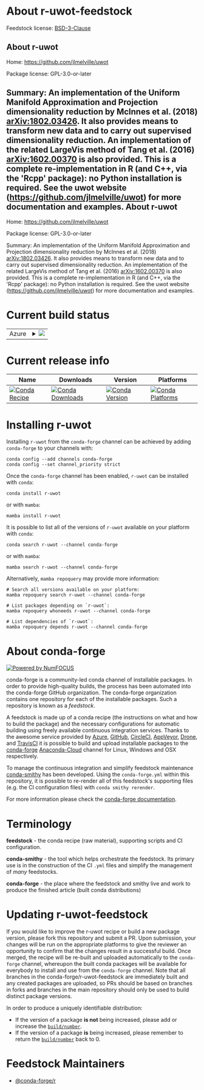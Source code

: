 About r-uwot-feedstock
======================

Feedstock license: [BSD-3-Clause](https://github.com/conda-forge/r-uwot-feedstock/blob/main/LICENSE.txt)

About r-uwot
------------

Home: https://github.com/jlmelville/uwot

Package license: GPL-3.0-or-later

Summary: An implementation of the Uniform Manifold Approximation and Projection dimensionality reduction by McInnes et al. (2018) <arXiv:1802.03426>. It also provides means to transform new data and to carry out supervised dimensionality reduction. An implementation of the related LargeVis method of Tang et al. (2016) <arXiv:1602.00370> is also provided. This is a complete re-implementation in R (and C++, via the 'Rcpp' package): no Python installation is required. See the uwot website (<https://github.com/jlmelville/uwot>) for more documentation and examples.
About r-uwot
------------

Home: https://github.com/jlmelville/uwot

Package license: GPL-3.0-or-later

Summary: An implementation of the Uniform Manifold Approximation and Projection dimensionality reduction by McInnes et al. (2018) <arXiv:1802.03426>. It also provides means to transform new data and to carry out supervised dimensionality reduction. An implementation of the related LargeVis method of Tang et al. (2016) <arXiv:1602.00370> is also provided. This is a complete re-implementation in R (and C++, via the 'Rcpp' package): no Python installation is required. See the uwot website (<https://github.com/jlmelville/uwot>) for more documentation and examples.

Current build status
====================


<table>
    
  <tr>
    <td>Azure</td>
    <td>
      <details>
        <summary>
          <a href="https://dev.azure.com/conda-forge/feedstock-builds/_build/latest?definitionId=6886&branchName=main">
            <img src="https://dev.azure.com/conda-forge/feedstock-builds/_apis/build/status/r-uwot-feedstock?branchName=main">
          </a>
        </summary>
        <table>
          <thead><tr><th>Variant</th><th>Status</th></tr></thead>
          <tbody><tr>
              <td>linux_64_r_base4.2</td>
              <td>
                <a href="https://dev.azure.com/conda-forge/feedstock-builds/_build/latest?definitionId=6886&branchName=main">
                  <img src="https://dev.azure.com/conda-forge/feedstock-builds/_apis/build/status/r-uwot-feedstock?branchName=main&jobName=linux&configuration=linux%20linux_64_r_base4.2" alt="variant">
                </a>
              </td>
            </tr><tr>
              <td>linux_64_r_base4.3</td>
              <td>
                <a href="https://dev.azure.com/conda-forge/feedstock-builds/_build/latest?definitionId=6886&branchName=main">
                  <img src="https://dev.azure.com/conda-forge/feedstock-builds/_apis/build/status/r-uwot-feedstock?branchName=main&jobName=linux&configuration=linux%20linux_64_r_base4.3" alt="variant">
                </a>
              </td>
            </tr><tr>
              <td>osx_64_r_base4.2</td>
              <td>
                <a href="https://dev.azure.com/conda-forge/feedstock-builds/_build/latest?definitionId=6886&branchName=main">
                  <img src="https://dev.azure.com/conda-forge/feedstock-builds/_apis/build/status/r-uwot-feedstock?branchName=main&jobName=osx&configuration=osx%20osx_64_r_base4.2" alt="variant">
                </a>
              </td>
            </tr><tr>
              <td>osx_64_r_base4.3</td>
              <td>
                <a href="https://dev.azure.com/conda-forge/feedstock-builds/_build/latest?definitionId=6886&branchName=main">
                  <img src="https://dev.azure.com/conda-forge/feedstock-builds/_apis/build/status/r-uwot-feedstock?branchName=main&jobName=osx&configuration=osx%20osx_64_r_base4.3" alt="variant">
                </a>
              </td>
            </tr><tr>
              <td>osx_arm64_r_base4.2</td>
              <td>
                <a href="https://dev.azure.com/conda-forge/feedstock-builds/_build/latest?definitionId=6886&branchName=main">
                  <img src="https://dev.azure.com/conda-forge/feedstock-builds/_apis/build/status/r-uwot-feedstock?branchName=main&jobName=osx&configuration=osx%20osx_arm64_r_base4.2" alt="variant">
                </a>
              </td>
            </tr><tr>
              <td>osx_arm64_r_base4.3</td>
              <td>
                <a href="https://dev.azure.com/conda-forge/feedstock-builds/_build/latest?definitionId=6886&branchName=main">
                  <img src="https://dev.azure.com/conda-forge/feedstock-builds/_apis/build/status/r-uwot-feedstock?branchName=main&jobName=osx&configuration=osx%20osx_arm64_r_base4.3" alt="variant">
                </a>
              </td>
            </tr><tr>
              <td>win_64</td>
              <td>
                <a href="https://dev.azure.com/conda-forge/feedstock-builds/_build/latest?definitionId=6886&branchName=main">
                  <img src="https://dev.azure.com/conda-forge/feedstock-builds/_apis/build/status/r-uwot-feedstock?branchName=main&jobName=win&configuration=win%20win_64_" alt="variant">
                </a>
              </td>
            </tr>
          </tbody>
        </table>
      </details>
    </td>
  </tr>
</table>

Current release info
====================

| Name | Downloads | Version | Platforms |
| --- | --- | --- | --- |
| [![Conda Recipe](https://img.shields.io/badge/recipe-r--uwot-green.svg)](https://anaconda.org/conda-forge/r-uwot) | [![Conda Downloads](https://img.shields.io/conda/dn/conda-forge/r-uwot.svg)](https://anaconda.org/conda-forge/r-uwot) | [![Conda Version](https://img.shields.io/conda/vn/conda-forge/r-uwot.svg)](https://anaconda.org/conda-forge/r-uwot) | [![Conda Platforms](https://img.shields.io/conda/pn/conda-forge/r-uwot.svg)](https://anaconda.org/conda-forge/r-uwot) |

Installing r-uwot
=================

Installing `r-uwot` from the `conda-forge` channel can be achieved by adding `conda-forge` to your channels with:

```
conda config --add channels conda-forge
conda config --set channel_priority strict
```

Once the `conda-forge` channel has been enabled, `r-uwot` can be installed with `conda`:

```
conda install r-uwot
```

or with `mamba`:

```
mamba install r-uwot
```

It is possible to list all of the versions of `r-uwot` available on your platform with `conda`:

```
conda search r-uwot --channel conda-forge
```

or with `mamba`:

```
mamba search r-uwot --channel conda-forge
```

Alternatively, `mamba repoquery` may provide more information:

```
# Search all versions available on your platform:
mamba repoquery search r-uwot --channel conda-forge

# List packages depending on `r-uwot`:
mamba repoquery whoneeds r-uwot --channel conda-forge

# List dependencies of `r-uwot`:
mamba repoquery depends r-uwot --channel conda-forge
```


About conda-forge
=================

[![Powered by
NumFOCUS](https://img.shields.io/badge/powered%20by-NumFOCUS-orange.svg?style=flat&colorA=E1523D&colorB=007D8A)](https://numfocus.org)

conda-forge is a community-led conda channel of installable packages.
In order to provide high-quality builds, the process has been automated into the
conda-forge GitHub organization. The conda-forge organization contains one repository
for each of the installable packages. Such a repository is known as a *feedstock*.

A feedstock is made up of a conda recipe (the instructions on what and how to build
the package) and the necessary configurations for automatic building using freely
available continuous integration services. Thanks to the awesome service provided by
[Azure](https://azure.microsoft.com/en-us/services/devops/), [GitHub](https://github.com/),
[CircleCI](https://circleci.com/), [AppVeyor](https://www.appveyor.com/),
[Drone](https://cloud.drone.io/welcome), and [TravisCI](https://travis-ci.com/)
it is possible to build and upload installable packages to the
[conda-forge](https://anaconda.org/conda-forge) [Anaconda-Cloud](https://anaconda.org/)
channel for Linux, Windows and OSX respectively.

To manage the continuous integration and simplify feedstock maintenance
[conda-smithy](https://github.com/conda-forge/conda-smithy) has been developed.
Using the ``conda-forge.yml`` within this repository, it is possible to re-render all of
this feedstock's supporting files (e.g. the CI configuration files) with ``conda smithy rerender``.

For more information please check the [conda-forge documentation](https://conda-forge.org/docs/).

Terminology
===========

**feedstock** - the conda recipe (raw material), supporting scripts and CI configuration.

**conda-smithy** - the tool which helps orchestrate the feedstock.
                   Its primary use is in the construction of the CI ``.yml`` files
                   and simplify the management of *many* feedstocks.

**conda-forge** - the place where the feedstock and smithy live and work to
                  produce the finished article (built conda distributions)


Updating r-uwot-feedstock
=========================

If you would like to improve the r-uwot recipe or build a new
package version, please fork this repository and submit a PR. Upon submission,
your changes will be run on the appropriate platforms to give the reviewer an
opportunity to confirm that the changes result in a successful build. Once
merged, the recipe will be re-built and uploaded automatically to the
`conda-forge` channel, whereupon the built conda packages will be available for
everybody to install and use from the `conda-forge` channel.
Note that all branches in the conda-forge/r-uwot-feedstock are
immediately built and any created packages are uploaded, so PRs should be based
on branches in forks and branches in the main repository should only be used to
build distinct package versions.

In order to produce a uniquely identifiable distribution:
 * If the version of a package **is not** being increased, please add or increase
   the [``build/number``](https://docs.conda.io/projects/conda-build/en/latest/resources/define-metadata.html#build-number-and-string).
 * If the version of a package **is** being increased, please remember to return
   the [``build/number``](https://docs.conda.io/projects/conda-build/en/latest/resources/define-metadata.html#build-number-and-string)
   back to 0.

Feedstock Maintainers
=====================

* [@conda-forge/r](https://github.com/conda-forge/r/)

